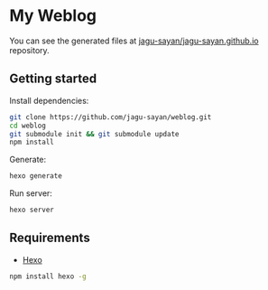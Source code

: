 # My Weblog

You can see the generated files at [jagu-sayan/jagu-sayan.github.io](https://github.com/jagu-sayan/jagu-sayan.github.io) repository.

## Getting started

Install dependencies:

``` bash
git clone https://github.com/jagu-sayan/weblog.git
cd weblog
git submodule init && git submodule update
npm install
```

Generate:

``` bash
hexo generate
```

Run server:

``` bash
hexo server
```

## Requirements

- [Hexo](http://hexo.io/)

``` bash
npm install hexo -g
```
